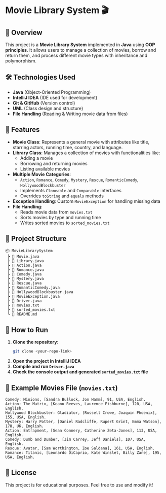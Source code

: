 # Movie Library System 🎬

## 📌 Overview
This project is a **Movie Library System** implemented in **Java** using **OOP principles**. It allows users to manage a collection of movies, borrow and return them, and process different movie types with inheritance and polymorphism.

## 🛠 Technologies Used
- **Java** (Object-Oriented Programming)
- **IntelliJ IDEA** (IDE used for development)
- **Git & GitHub** (Version control)
- **UML** (Class design and structure)
- **File Handling** (Reading & Writing movie data from files)

## 🚀 Features
- **Movie Class**: Represents a general movie with attributes like title, starring actors, running time, country, and language.
- **Library Class**: Manages a collection of movies with functionalities like:
  - Adding a movie
  - Borrowing and returning movies
  - Listing available movies
- **Multiple Movie Categories**:
  - `Action`, `Romance`, `Comedy`, `Mystery`, `Rescue`, `RomanticComedy`, `HollywoodBlockbuster`
  - Implements `Cloneable` and `Comparable` interfaces
  - Overrides `toString` and `equals` methods
- **Exception Handling**: Custom `MovieException` for handling missing data
- **File Handling**:
  - Reads movie data from `movies.txt`
  - Sorts movies by type and running time
  - Writes sorted movies to `sorted_movies.txt`

## 📂 Project Structure
```
📦 MovieLibrarySystem
 ┣ 📜 Movie.java
 ┣ 📜 Library.java
 ┣ 📜 Action.java
 ┣ 📜 Romance.java
 ┣ 📜 Comedy.java
 ┣ 📜 Mystery.java
 ┣ 📜 Rescue.java
 ┣ 📜 RomanticComedy.java
 ┣ 📜 HollywoodBlockbuster.java
 ┣ 📜 MovieException.java
 ┣ 📜 Driver.java
 ┣ 📜 movies.txt
 ┣ 📜 sorted_movies.txt
 ┗ 📜 README.md
```

## 🔧 How to Run
1. **Clone the repository**:
   ```sh
   git clone <your-repo-link>
   ```
2. **Open the project in IntelliJ IDEA**
3. **Compile and run `Driver.java`**
4. **Check the console output and generated `sorted_movies.txt` file**

## 📌 Example Movies File (`movies.txt`)
```
Comedy: Minions, [Sandra Bullock, Jon Hamm], 91, USA, English.
Action: The Matrix, [Keanu Reeves, Laurence Fishburne], 120, USA, English.
Hollywood Blockbuster: Gladiator, [Russell Crowe, Joaquin Phoenix], 155, USA, English.
Mystery: Harry Potter, [Daniel Radcliffe, Rupert Grint, Emma Watson], 178, UK, English.
Action: Entrapment, [Sean Connery, Catherine Zeta-Jones], 113, USA, English.
Comedy: Dumb and Dumber, [Jim Carrey, Jeff Daniels], 107, USA, English.
Rescue: Avatar, [Sam Worthington, Zoe Saldana], 161, USA, English.
Romance: Titanic, [Leonardo DiCaprio, Kate Winslet, Billy Zane], 195, USA, English.

```

## 📜 License
This project is for educational purposes. Feel free to use and modify it!
